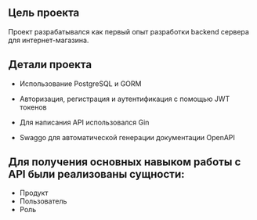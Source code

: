 ## Цель проекта
Проект разрабатывался как первый опыт разработки backend сервера для интернет-магазина.

## Детали проекта
- Использование PostgreSQL и GORM

- Авторизация, регистрация и аутентификация с помощью JWT токенов

- Для написания API использовался Gin

- Swaggo для автоматической генерации документации OpenAPI

## Для получения основных навыком работы с API были реализованы сущности:
- Продукт
- Пользователь
- Роль

